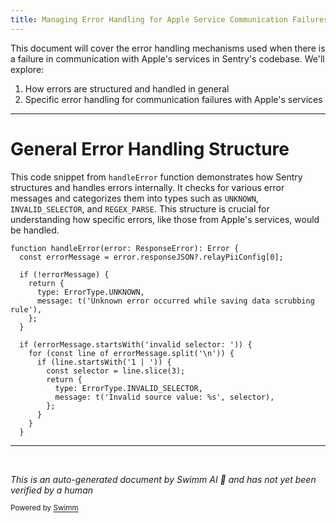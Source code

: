 ```yaml
---
title: Managing Error Handling for Apple Service Communication Failures
---
```

This document will cover the error handling mechanisms used when there is a failure in communication with Apple's services in Sentry's codebase. We'll explore:

1. How errors are structured and handled in general
2. Specific error handling for communication failures with Apple's services

<SwmSnippet path="/static/app/views/settings/components/dataScrubbing/modals/handleError.tsx" line="20">

---

# General Error Handling Structure

This code snippet from `handleError` function demonstrates how Sentry structures and handles errors internally. It checks for various error messages and categorizes them into types such as `UNKNOWN`, `INVALID_SELECTOR`, and `REGEX_PARSE`. This structure is crucial for understanding how specific errors, like those from Apple's services, would be handled.

```tsx
function handleError(error: ResponseError): Error {
  const errorMessage = error.responseJSON?.relayPiiConfig[0];

  if (!errorMessage) {
    return {
      type: ErrorType.UNKNOWN,
      message: t('Unknown error occurred while saving data scrubbing rule'),
    };
  }

  if (errorMessage.startsWith('invalid selector: ')) {
    for (const line of errorMessage.split('\n')) {
      if (line.startsWith('1 | ')) {
        const selector = line.slice(3);
        return {
          type: ErrorType.INVALID_SELECTOR,
          message: t('Invalid source value: %s', selector),
        };
      }
    }
  }
```

---

</SwmSnippet>

&nbsp;

*This is an auto-generated document by Swimm AI 🌊 and has not yet been verified by a human*

<SwmMeta version="3.0.0" repo-id="Z2l0aHViJTNBJTNBc2VudHJ5JTNBJTNBZ2V0c2VudHJ5" repo-name="sentry"><sup>Powered by [Swimm](/)</sup></SwmMeta>
